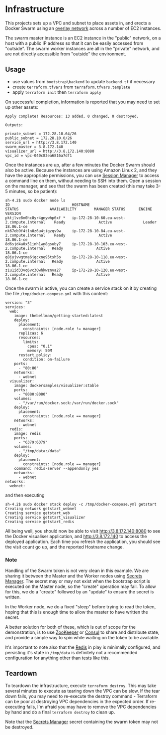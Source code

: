 # Infrastructure

This projects sets up a VPC and subnet to place assets in, and erects a Docker Swarm using an [overlay network](https://docs.docker.com/network/network-tutorial-overlay/) across a number of EC2 instances.

The swarm master instance is an EC2 instance in the "public" network, on a host with a public IP address so that it can be easily accessed from "outside". The swarm worker instances are all in the "private" network, and are not directly accessible from "outside" the environment.

## Usage

 - use values from `bootstrap\backend` to update `backend.tf` if necessary
 - create  `terraform.tfvars` from `terraform.tfvars.template`
 - apply `terraform init` then `terraform apply`

On successful completion, information is reported that you may need to set up other assets:

```
Apply complete! Resources: 13 added, 0 changed, 0 destroyed.

Outputs:

private_subnet = 172.28.10.64/26
public_subnet = 172.28.10.0/26
service_url = http://3.8.172.140
swarm_master = 3.8.172.140
visualizer_url = http://3.8.172.140:8080
vpc_id = vpc-040c83ea6816a7df1
```

Once the instances are up, after a few minutes the Docker Swarm should also be active. Because the instances are using Amazon Linux 2, and they have the appropriate permissions, you can use [Session Manager](https://docs.aws.amazon.com/systems-manager/latest/userguide/session-manager.html) to access a command line on them, without needing to SSH into them. Open a session on the manager, and see that the swarm has been created (this may take 3-5 minutes, so be patient):

```
sh-4.2$ sudo docker node ls
ID                            HOSTNAME                                      STATUS              AVAILABILITY        MANAGER STATUS      ENGINE VERSION
pktjlve8m0hc8yr4gnywhp6xf *   ip-172-28-10-60.eu-west-2.compute.internal    Ready               Active              Leader              18.06.1-ce
nk67eb9f4t1n0z6u4tigzqv9w     ip-172-28-10-84.eu-west-2.compute.internal    Ready               Active                                  18.06.1-ce
8d6sjd4a0x51inh1wn8gsuby7     ip-172-28-10-103.eu-west-2.compute.internal   Ready               Active                                  18.06.1-ce
g8jyjvwgtma6jgcxne95tsh5o     ip-172-28-10-118.eu-west-2.compute.internal   Ready               Active                                  18.06.1-ce
z1u1id33vq6vc30whkwznya27     ip-172-28-10-120.eu-west-2.compute.internal   Ready               Active                                  18.06.1-ce
```

Once the swarm is active, you can create a service stack on it by creating the file `/tmp/docker-compose.yml` with this content:

```
version: "3"
services:
  web:
    image: thebellman/getting-started:latest
    deploy:
      placement:
        constraints: [node.role != manager]
      replicas: 6
      resources:
        limits:
          cpus: "0.1"
          memory: 50M
      restart_policy:
        condition: on-failure
    ports:
      - "80:80"
    networks:
      - webnet
  visualizer:
    image: dockersamples/visualizer:stable
    ports:
      - "8080:8080"
    volumes:
      - "/var/run/docker.sock:/var/run/docker.sock"
    deploy:
      placement:
        constraints: [node.role == manager]
    networks:
      - webnet
  redis:
    image: redis
    ports:
      - "6379:6379"
    volumes:
      - "/tmp/data:/data"
    deploy:
      placement:
        constraints: [node.role == manager]
    command: redis-server --appendonly yes
    networks:
      - webnet
networks:
  webnet:
```

and then executing

```
sh-4.2$ sudo docker stack deploy -c /tmp/docker-compose.yml getstart
Creating network getstart_webnet
Creating service getstart_web
Creating service getstart_visualizer
Creating service getstart_redis
```

All being well, you should now be able to visit <http://3.8.172.140:8080> to see the Docker visualiser application, and <http://3.8.172.140> to access the deployed application. Each time you refresh the application, you should see the visit count go up, and the reported Hostname change.

### Note
Handling of the Swarm token is not very clean in this example. We are sharing it between the Master and the Worker nodes using [Secrets Manager](https://aws.amazon.com/secrets-manager/). The secret may or may not exist when the bootstrap script is executed on the Master node, so the "create" operation may fail. To allow for this, we do a "create" followed by an "update" to ensure the secret is written.

In the Worker node, we do a fixed "sleep" before trying to read the token, hoping that this is enough time to allow the master to have written the secret.

A better solution for both of these, which is out of scope for the demonstration, is to use [ZooKeeper](https://zookeeper.apache.org/) or [Consul](https://www.consul.io/) to share and distribute state, and provide a simple way to spin while waiting on the token to be available.

It's important to note also that the [Redis](https://redis.io/) in play is minimally configured, and persisting it's state in `/tmp/data` is definitely not a recommended configuration for anything other than tests like this.


## Teardown

To teardown the infrastructure, execute `terraform destroy`. This may take several minutes to execute as tearing down the VPC can be slow. If the tear down fails, you may need to re-execute the destroy command - Terraform can be poor at destroying VPC dependencies in the expected order. If re-executing fails, I'm afraid you may have to remove the VPC dependencies by hand and do a final `terraform destroy` to clean up.

Note that the [Secrets Manager](https://aws.amazon.com/secrets-manager/) secret containing the swarm token may not be destroyed.
